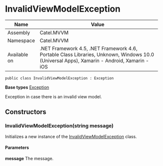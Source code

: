 

# InvalidViewModelException

Name|Value
---|---
Assembly|Catel.MVVM
Namespace|Catel.MVVM
Available on|.NET Framework 4.5, .NET Framework 4.6, Portable Class Libraries, Unknown, Windows 10.0 (Universal Apps), Xamarin - Android, Xamarin - iOS

```
public class InvalidViewModelException : Exception
```

**Base types**
[Exception]()


Exception in case there is an invalid view model.



## Constructors

### InvalidViewModelException(string message)

Initializes a new instance of the [InvalidViewModelException](#) class.

#### Parameters

**message**
The message.



